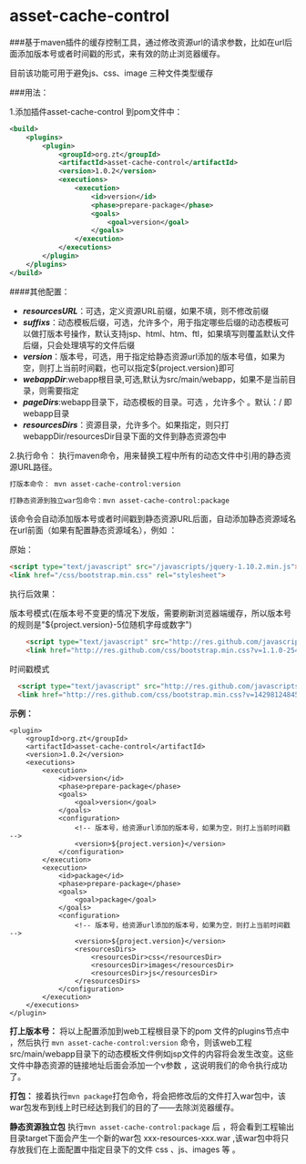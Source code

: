 # asset-cache-control
###基于maven插件的缓存控制工具，通过修改资源url的请求参数，比如在url后面添加版本号或者时间戳的形式，来有效的防止浏览器缓存。

目前该功能可用于避免js、css、image 三种文件类型缓存

###用法：

1.添加插件asset-cache-control 到pom文件中：

```xml
<build>
	<plugins>
		<plugin>
			<groupId>org.zt</groupId>
			<artifactId>asset-cache-control</artifactId>
			<version>1.0.2</version>
			<executions>
				<execution>
					<id>version</id>
					<phase>prepare-package</phase>
					<goals>
						<goal>version</goal>
					</goals>
				</execution>
			</executions>
		</plugin>
	</plugins>
</build>
```
####其他配置：

 - ***resourcesURL***：可选，定义资源URL前缀，如果不填，则不修改前缀
 - ***suffixs***：动态模板后缀，可选，允许多个，用于指定哪些后缀的动态模板可以做打版本号操作，默认支持jsp、html、htm、ftl，如果填写则覆盖默认文件后缀，只会处理填写的文件后缀
 - ***version***：版本号，可选，用于指定给静态资源url添加的版本号值，如果为空，则打上当前时间戳，也可以指定${project.version}即可
 - ***webappDir***:webapp根目录,可选,默认为src/main/webapp，如果不是当前目录，则需要指定
 - ***pageDirs***:webapp目录下，动态模板的目录。可选 ，允许多个 。默认：/ 即webapp目录 
 - ***resourcesDirs***：资源目录，允许多个。如果指定，则只打webappDir/resourcesDir目录下面的文件到静态资源包中


2.执行命令：
执行maven命令，用来替换工程中所有的动态文件中引用的静态资源URL路径。
```html
打版本命令： mvn asset-cache-control:version

打静态资源到独立war包命令：mvn asset-cache-control:package
```

该命令会自动添加版本号或者时间戳到静态资源URL后面，自动添加静态资源域名在url前面（如果有配置静态资源域名），例如 ：

原始：
```html
<script type="text/javascript" src="/javascripts/jquery-1.10.2.min.js"></script>
<link href="/css/bootstrap.min.css" rel="stylesheet">
```

执行后效果：

版本号模式(在版本号不变更的情况下发版，需要刷新浏览器端缓存，所以版本号的规则是"${project.version}-5位随机字母或数字")
```html
	<script type="text/javascript" src="http://res.github.com/javascripts/jquery-1.10.2.min.js?v=1.1.0-2543d"></script>
	<link href="http://res.github.com/css/bootstrap.min.css?v=1.1.0-2543d" rel="stylesheet">
```

时间戳模式
```html
  <script type="text/javascript" src="http://res.github.com/javascripts/jquery-1.10.2.min.js?v=14298124845"></script>
  <link href="http://res.github.com/css/bootstrap.min.css?v=14298124845" rel="stylesheet">
```

**示例：**

    <plugin>
		<groupId>org.zt</groupId>
		<artifactId>asset-cache-control</artifactId>
		<version>1.0.2</version>
		<executions>
			<execution>
				<id>version</id>
				<phase>prepare-package</phase>
				<goals>
					<goal>version</goal>
				</goals>
				<configuration>
					<!-- 版本号，给资源url添加的版本号，如果为空，则打上当前时间戳 -->
					<version>${project.version}</version>
				</configuration>
			</execution>
			<execution>
				<id>package</id>
				<phase>prepare-package</phase>
				<goals>
					<goal>package</goal>
				</goals>
				<configuration>
					<!-- 版本号，给资源url添加的版本号，如果为空，则打上当前时间戳 -->
					<version>${project.version}</version>
					<resourcesDirs>
						<resourcesDir>css</resourcesDir>
						<resourcesDir>images</resourcesDir>
						<resourcesDir>js</resourcesDir>
					</resourcesDirs>
				</configuration>
			</execution>
		</executions>
	</plugin>

**打上版本号：**
将以上配置添加到web工程根目录下的pom 文件的plugins节点中 ，然后执行 `mvn asset-cache-control:version` 命令，则该web工程src/main/webapp目录下的动态模板文件例如jsp文件的内容将会发生改变。这些文件中静态资源的链接地址后面会添加一个v参数 ，这说明我们的命令执行成功了。

**打包：**
接着执行`mvn package`打包命令，将会把修改后的文件打入war包中，该war包发布到线上时已经达到我们的目的了——去除浏览器缓存。

**静态资源独立包**
执行`mvn asset-cache-control:package` 后 ，将会看到工程输出目录target下面会产生一个新的war包 xxx-resources-xxx.war ,该war包中将只存放我们在上面配置中指定目录下的文件 css 、js、images 等 。